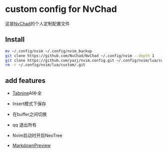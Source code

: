 # custom config for NvChad

这是[NvChad](https://nvchad.com/)的个人定制配置文件

## Install 

```bash
mv ~/.config/nvim ~/.config/nvim_backup
git clone https://github.com/NvChad/NvChad ~/.config/nvim --depth 1
git clone https://github.com/yazj/nvim.config.git ~/.config/nvim/lua/custom 
rm -r ~/.config/nvim/lua/custom/.git
```

## add features

+ [Tabnine](https://www.tabnine.com/)AI补全

+ Insert模式下<C-s>保存

+ <S-h> <S-l> 在buffer之间切换

+ <leader>qq 退出所有

+ Nvim启动时开启NeoTree

+ [MarkdownPreview](https://github.com/iamcco/markdown-preview.nvim) 


